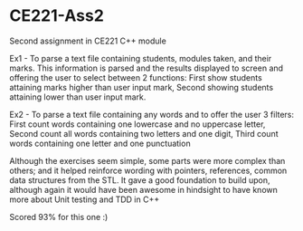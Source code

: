 # CE221-Ass2
Second assignment in CE221 C++ module

Ex1 - To parse a text file containing students, modules taken, and their marks. This information is parsed and the results displayed to screen and offering the user to select between 2 functions: First show students attaining marks higher than user input mark, Second showing students attaining lower than user input mark.

Ex2 - To parse a text file containing any words and to offer the user 3 filters: First count words containing one lowercase and no uppercase letter, Second count all words containing two letters and one digit, Third count words containing one letter and one punctuation

Although the exercises seem simple, some parts were more complex than others; and it helped reinforce wording with pointers, references, common data structures from the STL. It gave a good foundation to build upon, although again it would have been awesome in hindsight to have known more about Unit testing and TDD in C++

Scored 93% for this one :)
